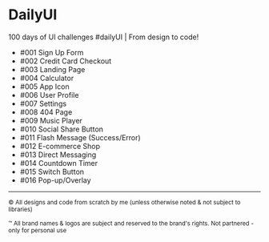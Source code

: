 # DailyUI
100 days of UI challenges #dailyUI | From design to code!

- #001 Sign Up Form
- #002 Credit Card Checkout
- #003 Landing Page
- #004 Calculator
- #005 App Icon
- #006 User Profile
- #007 Settings
- #008 404 Page
- #009 Music Player
- #010 Social Share Button
- #011 Flash Message (Success/Error)
- #012 E-commerce Shop
- #013 Direct Messaging
- #014 Countdown Timer
- #015 Switch Button
- #016 Pop-up/Overlay

***
<sup>© All designs and code from scratch by me (unless otherwise noted & not subject to libraries)</sup>

<sup>™ All brand names & logos are subject and reserved to the brand's rights. Not partnered - only for personal use</sup>
